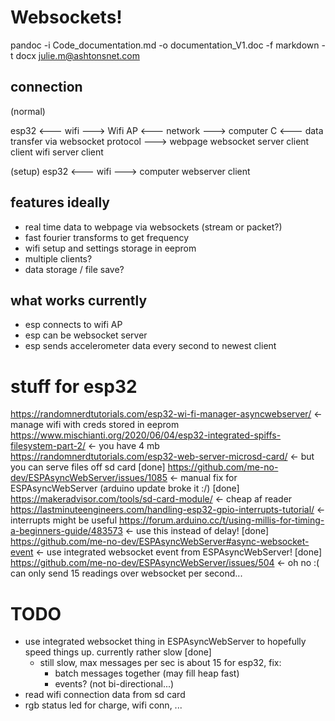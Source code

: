 # Websockets!
pandoc -i Code_documentation.md -o documentation_V1.doc -f markdown -t docx
julie.m@ashtonsnet.com
## connection
(normal)

esp32 <--- wifi ---> Wifi AP <--- network ---> computer
C <--- data transfer via websocket protocol ---> webpage
websocket server                                client
client              wifi server                 client


(setup)
esp32 <--- wifi ---> computer
webserver            client

## features ideally
* real time data to webpage via websockets (stream or packet?)
* fast fourier transforms to get frequency
* wifi setup and settings storage in eeprom
* multiple clients?
* data storage / file save?

## what works currently
* esp connects to wifi AP
* esp can be websocket server
* esp sends accelerometer data every second to newest client


# stuff for esp32
https://randomnerdtutorials.com/esp32-wi-fi-manager-asyncwebserver/ <- manage wifi with creds stored in eeprom
https://www.mischianti.org/2020/06/04/esp32-integrated-spiffs-filesystem-part-2/ <- you have 4 mb
https://randomnerdtutorials.com/esp32-web-server-microsd-card/ <- but you can serve files off sd card [done]
https://github.com/me-no-dev/ESPAsyncWebServer/issues/1085 <- manual fix for ESPAsyncWebServer (arduino update broke it :/) [done]
https://makeradvisor.com/tools/sd-card-module/ <- cheap af reader
https://lastminuteengineers.com/handling-esp32-gpio-interrupts-tutorial/ <- interrupts might be useful
https://forum.arduino.cc/t/using-millis-for-timing-a-beginners-guide/483573 <- use this instead of delay! [done]
https://github.com/me-no-dev/ESPAsyncWebServer#async-websocket-event <- use integrated websocket event from ESPAsyncWebServer! [done]
https://github.com/me-no-dev/ESPAsyncWebServer/issues/504 <- oh no :( can only send 15 readings over websocket per second...

# TODO
- use integrated websocket thing in ESPAsyncWebServer to hopefully speed things up. currently rather slow [done]
  - still slow, max messages per sec is about 15 for esp32, fix:
    - batch messages together (may fill heap fast)
    - events? (not bi-directional...)
- read wifi connection data from sd card
- rgb status led for charge, wifi conn, ...
